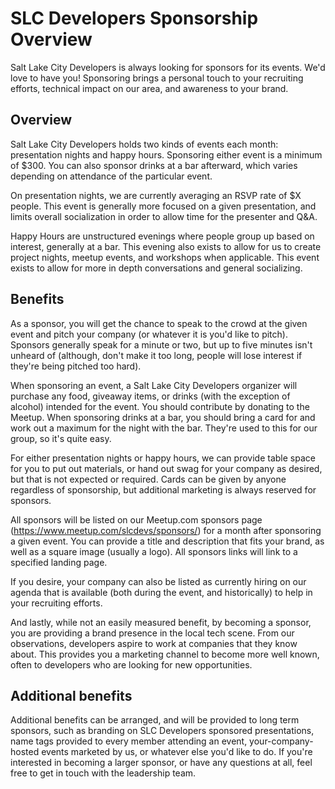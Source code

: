 # SLC Developers Sponsorship Overview

Salt Lake City Developers is always looking for sponsors for its events. We'd
love to have you! Sponsoring brings a personal touch to your recruiting efforts,
technical impact on our area, and awareness to your brand.

## Overview

Salt Lake City Developers holds two kinds of events each month: presentation
nights and happy hours. Sponsoring either event is a minimum of $300. You can
also sponsor drinks at a bar afterward, which varies depending on attendance of
the particular event.

On presentation nights, we are currently averaging an RSVP rate of $X people.
This event is generally more focused on a given presentation, and limits overall
socialization in order to allow time for the presenter and Q&A.

Happy Hours are unstructured evenings where people group up based on interest,
generally at a bar. This evening also exists to allow for us to create project
nights, meetup events, and workshops when applicable. This event exists to allow
for more in depth conversations and general socializing.

## Benefits

As a sponsor, you will get the chance to speak to the crowd at the given event
and pitch your company (or whatever it is you'd like to pitch). Sponsors
generally speak for a minute or two, but up to five minutes isn't unheard of
(although, don't make it too long, people will lose interest if they're being
pitched too hard).

When sponsoring an event, a Salt Lake City Developers organizer will purchase
any food, giveaway items, or drinks (with the exception of alcohol) intended
for the event. You should contribute by donating to the Meetup. When sponsoring
drinks at a bar, you should bring a card for and work out a maximum for the
night with the bar. They're used to this for our group, so it's quite easy.

For either presentation nights or happy hours, we can provide table space for
you to put out materials, or hand out swag for your company as desired, but that
is not expected or required. Cards can be given by anyone regardless of
sponsorship, but additional marketing is always reserved for sponsors.

All sponsors will be listed on our Meetup.com sponsors page
(https://www.meetup.com/slcdevs/sponsors/) for a month after sponsoring a given
event. You can provide a title and description that fits your brand, as well as
a square image (usually a logo). All sponsors links will link to a specified
landing page.

If you desire, your company can also be listed as currently hiring on our agenda
that is available (both during the event, and historically) to help in your
recruiting efforts.

And lastly, while not an easily measured benefit, by becoming a sponsor, you are
providing a brand presence in the local tech scene. From our observations,
developers aspire to work at companies that they know about. This provides you
a marketing channel to become more well known, often to developers who are
looking for new opportunities.

## Additional benefits

Additional benefits can be arranged, and will be provided to long term sponsors,
such as branding on SLC Developers sponsored presentations, name tags provided
to every member attending an event, your-company-hosted events marketed by us,
or whatever else you'd like to do. If you're interested in becoming a larger
sponsor, or have any questions at all, feel free to get in touch with the
leadership team.

